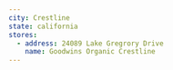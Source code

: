 ```yaml
---
city: Crestline
state: california
stores:
  - address: 24089 Lake Gregrory Drive
    name: Goodwins Organic Crestline
---
```

